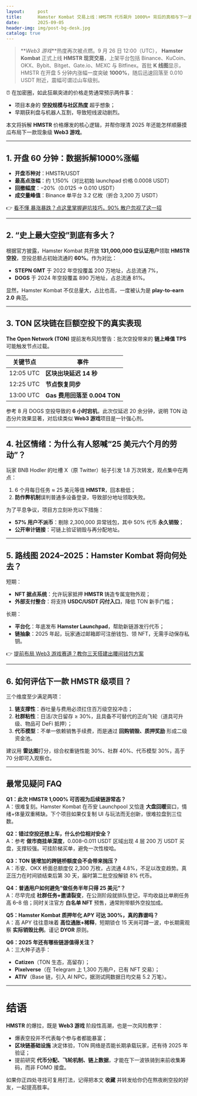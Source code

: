 ```yaml
---
layout:     post
title:      Hamster Kombat 交易上线：HMSTR 代币飙升 1000%+ 背后的真相与下一波机会
date:       2025-09-05
header-img: img/post-bg-desk.jpg
catalog: true
---
```


> **_Web3 游戏_**热度再次被点燃。9 月 26 日 12:00（UTC）， **Hamster Kombat** 正式上线 **HMSTR 现货交易**，上架平台包括 Binance、KuCoin、OKX、Bybit、Bitget、Gate.io、MEXC 与 Bitfinex。首批 **K 线图**显示，HMSTR 在开盘 5 分钟内涨幅一度突破 **1000%**，随后迅速回落至 0.010 USDT 附近，震幅可谓过山车级别。  

⏰ 在加密圈，如此狂飙突进的价格走势通常预示两件事：  
- 项目本身的 **空投规模与社区热度** 超乎想象；  
- 早期获利盘与机器人互割，导致短线波动剧烈。  

本文将拆解 **HMSTR** 价格爆发的核心逻辑，并帮你理清 2025 年还能怎样顺藤摸瓜布局下一款现象级 **Web3 游戏**。

---

## 1. 开盘 60 分钟：数据拆解1000%涨幅

- **开盘币种对**：HMSTR/USDT  
- **最高点涨幅**：约 1,150%（对比初始 launchpad 价格 0.0008 USDT）  
- **回撤幅度**：−20%（0.0125 → 0.010 USDT）  
- **成交量峰值**：Binance 单平台 3.2 亿枚（折合 3,200 万 USDT）  

👉 [看不懂 暴涨暴跌？点这里掌握避坑技巧，90% 散户忽视了这一招](https://okxdog.com/)

---

## 2. “史上最大空投”到底有多大？

根据官方披露，Hamster Kombat 共开放 **131,000,000 位认证用户**领取 **HMSTR 空投**，空投总额占初始流通的 **60%**。作为对比：  
- **STEPN GMT** 于 2022 年空投覆盖 200 万地址，占总流通 7%，  
- **DOGS** 于 2024 年空投覆盖 890 万地址，占总流通 81%。  

显然，Hamster Kombat 不仅总量大，占比也高，一度被认为是 **play-to-earn 2.0** 典范。

---

## 3. TON 区块链在巨额空投下的真实表现

**The Open Network (TON)** 提前发布风险警告：批次空投带来的 **链上峰值 TPS** 可能触发节点过载。  

| 关键节点 | 事件 |
| --- | --- |
| 12:05 UTC | **区块出块延迟 14 秒** |
| 12:25 UTC | **节点恢复同步** |
| 13:00 UTC | **Gas 费用回落至 0.004 TON** |

参考 8 月 DOGS 空投导致的 **6 小时宕机**，此次仅延迟 20 余分钟，说明 TON 动态分片效果显著，对后续类似 **Web3 游戏**项目是一针强心剂。

---

## 4. 社区情绪：为什么有人怒喊“25 美元六个月的劳动”？

玩家 BNB Hodler 的吐槽 X（原 Twitter）帖子引发 1.8 万次转发，观点集中在两点：  
1. 6 个月每日任务 ≈ 25 美元等值 **HMSTR**，回本极低；  
2. **防作弊机制**误判普通多设备登录，导致部分地址领取失败。  

为了平息争议，项目方立刻补充以下措施：  
- **57% 用户不派币**：剔除 2,300,000 异常钱包，其中 50% 代币 **永久销毁**；  
- **公开审计链接**：可链上验证销毁与再分配地址。  

---

## 5. 路线图 2024–2025：Hamster Kombat 将向何处去？

短期：  
- **NFT 据点系统**：允许玩家抵押 **HMSTR** 铸造专属宠物外观；  
- **外部支付整合**：将支持 **USDC/USDT 闪付入口**，降低 TON 新手门槛；  

长期：  
- **平台化**：年底发布 **Hamster Launchpad**，帮助新链游发行代币；  
- **链抽象**：2025 年起，玩家通过邮箱即可注册钱包、领 NFT，无需手动保存私钥。  

👉 [提前布局 Web3 游戏赛道？教你三天搭建出腰间钱包方案](https://okxdog.com/)

---

## 6. 如何评估下一款 HMSTR 级项目？

三个维度至少满足两项：  
1. **链支撑性**：吞吐量与费用必须扛住百万级空投冲击；  
2. **社群粘性**：日活/次日留存 ≥ 30%，且具备不可替代的正向飞轮（道具可升级、物品可 DeFi 抵押）；  
3. **代币模型**：不单一依赖销售手续费，而是通过 **回购销毁、质押奖励** 形成二级资金池。  

建议用 **雷达图**打分，综合权重链性能 30%、社群 40%、代币模型 30%，高于 70 分即可入观察仓。

---

## 最常见疑问 FAQ

**Q1：此次 HMSTR 1,000% 可否视为后续链游常态？**  
A：很难复刻。Hamster Kombat 在币安 Launchpool 又恰逢 **大盘回暖**窗口，情绪+体量双重稀缺。下个项目如果仅复制 UI 与玩法而无创新，很难拉盘到三位数。

**Q2：错过空投还想上车，什么价位相对安全？**  
A：参考 **做市商挂单深度**，0.008–0.011 USDT 区域出现 4 层 200 万 USDT 买盘，支撑较强。可挂阶梯买单，避免一次性梭哈。

**Q3：TON 链增加的跨链桥额度会不会带来抛压？**  
A：币安、OKX 桥面总额度仅 2,300 万枚，占流通 4.8%，不足以改变趋势。真正压力在时间锁结束后第 30 天，届时第二批空投解锁 8% 代币。

**Q4：普通用户如何避免“做任务半年只得 25 美元”？**  
A：尽早完成 **社群任务+邀请裂变**，在公测阶段就排队登记，平均收益比单刷任务高 6–8 倍；同时关注官方 **白名单 NFT** 预售，通常附带额外空投加成。

**Q5：Hamster Kombat 质押年化 APY 可达 300%，真的靠谱吗？**  
A：高 APY 往往意味着 **高位通胀+稀释**，短期锁仓 15 天尚可蹲一波，中长期需观察 **实际销毁比例**。谨记 **DYOR** 原则。

**Q6：2025 年还有哪些链游值得关注？**  
A：三大种子选手：  
- **Catizen**（TON 生态，高留存）；  
- **Pixelverse**（在 Telegram 上 1,300 万用户，已有 NFT 交易）；  
- **ATIV**（Base 链，引入 AI NPC，据测试网数据日均交易 5.2 万笔）。  

---

# 结语

**HMSTR** 的爆拉，既是 **Web3 游戏** 阶段性高潮，也是一次风险教学：  
- 爆表空投并不代表每个参与者都能暴富；  
- **区块链基础设施** 决定体验，TON 网络是否能长期承载玩家，还有待 2025 年验证；  
- 提前研究 **代币分配、飞轮机制、链上数据**，才能在下一波铁骑到来前收集筹码，而非 FOMO 接盘。

如果你正四处寻找可复用打法，记得把本文 **收藏** 并转发给你仍在熬夜刷空投的好友，一起提高胜率。